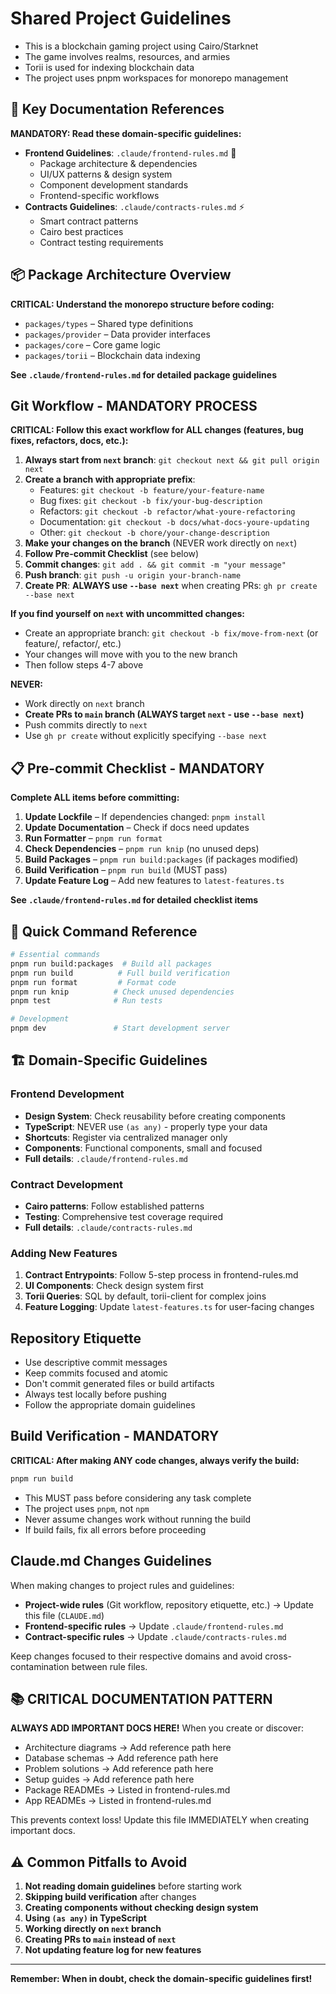 # Shared Project Guidelines

- This is a blockchain gaming project using Cairo/Starknet
- The game involves realms, resources, and armies
- Torii is used for indexing blockchain data
- The project uses pnpm workspaces for monorepo management

## 🎯 Key Documentation References

**MANDATORY: Read these domain-specific guidelines:**

- **Frontend Guidelines**: `.claude/frontend-rules.md` 🎨
  - Package architecture & dependencies
  - UI/UX patterns & design system
  - Component development standards
  - Frontend-specific workflows
- **Contracts Guidelines**: `.claude/contracts-rules.md` ⚡
  - Smart contract patterns
  - Cairo best practices
  - Contract testing requirements

## 📦 Package Architecture Overview

**CRITICAL: Understand the monorepo structure before coding:**

- `packages/types` – Shared type definitions
- `packages/provider` – Data provider interfaces
- `packages/core` – Core game logic
- `packages/torii` – Blockchain data indexing

**See `.claude/frontend-rules.md` for detailed package guidelines**

## Git Workflow - MANDATORY PROCESS

**CRITICAL: Follow this exact workflow for ALL changes (features, bug fixes, refactors, docs, etc.):**

1. **Always start from `next` branch**: `git checkout next && git pull origin next`
2. **Create a branch with appropriate prefix**:
   - Features: `git checkout -b feature/your-feature-name`
   - Bug fixes: `git checkout -b fix/your-bug-description`
   - Refactors: `git checkout -b refactor/what-youre-refactoring`
   - Documentation: `git checkout -b docs/what-docs-youre-updating`
   - Other: `git checkout -b chore/your-change-description`
3. **Make your changes on the branch** (NEVER work directly on `next`)
4. **Follow Pre-commit Checklist** (see below)
5. **Commit changes**: `git add . && git commit -m "your message"`
6. **Push branch**: `git push -u origin your-branch-name`
7. **Create PR**: **ALWAYS use `--base next`** when creating PRs: `gh pr create --base next`

**If you find yourself on `next` with uncommitted changes:**

- Create an appropriate branch: `git checkout -b fix/move-from-next` (or feature/, refactor/, etc.)
- Your changes will move with you to the new branch
- Then follow steps 4-7 above

**NEVER:**

- Work directly on `next` branch
- **Create PRs to `main` branch (ALWAYS target `next` - use `--base next`)**
- Push commits directly to `next`
- Use `gh pr create` without explicitly specifying `--base next`

## 📋 Pre-commit Checklist - MANDATORY

**Complete ALL items before committing:**

1. **Update Lockfile** – If dependencies changed: `pnpm install`
2. **Update Documentation** – Check if docs need updates
3. **Run Formatter** – `pnpm run format`
4. **Check Dependencies** – `pnpm run knip` (no unused deps)
5. **Build Packages** – `pnpm run build:packages` (if packages modified)
6. **Build Verification** – `pnpm run build` (MUST pass)
7. **Update Feature Log** – Add new features to `latest-features.ts`

**See `.claude/frontend-rules.md` for detailed checklist items**

## 🚀 Quick Command Reference

```bash
# Essential commands
pnpm run build:packages  # Build all packages
pnpm run build          # Full build verification
pnpm run format         # Format code
pnpm run knip          # Check unused dependencies
pnpm test              # Run tests

# Development
pnpm dev               # Start development server
```

## 🏗️ Domain-Specific Guidelines

### Frontend Development

- **Design System**: Check reusability before creating components
- **TypeScript**: NEVER use `(as any)` - properly type your data
- **Shortcuts**: Register via centralized manager only
- **Components**: Functional components, small and focused
- **Full details**: `.claude/frontend-rules.md`

### Contract Development

- **Cairo patterns**: Follow established patterns
- **Testing**: Comprehensive test coverage required
- **Full details**: `.claude/contracts-rules.md`

### Adding New Features

1. **Contract Entrypoints**: Follow 5-step process in frontend-rules.md
2. **UI Components**: Check design system first
3. **Torii Queries**: SQL by default, torii-client for complex joins
4. **Feature Logging**: Update `latest-features.ts` for user-facing changes

## Repository Etiquette

- Use descriptive commit messages
- Keep commits focused and atomic
- Don't commit generated files or build artifacts
- Always test locally before pushing
- Follow the appropriate domain guidelines

## Build Verification - MANDATORY

**CRITICAL: After making ANY code changes, always verify the build:**

```bash
pnpm run build
```

- This MUST pass before considering any task complete
- The project uses `pnpm`, not `npm`
- Never assume changes work without running the build
- If build fails, fix all errors before proceeding

## Claude.md Changes Guidelines

When making changes to project rules and guidelines:

- **Project-wide rules** (Git workflow, repository etiquette, etc.) → Update this file (`CLAUDE.md`)
- **Frontend-specific rules** → Update `.claude/frontend-rules.md`
- **Contract-specific rules** → Update `.claude/contracts-rules.md`

Keep changes focused to their respective domains and avoid cross-contamination between rule files.

## 📚 CRITICAL DOCUMENTATION PATTERN

**ALWAYS ADD IMPORTANT DOCS HERE!** When you create or discover:

- Architecture diagrams → Add reference path here
- Database schemas → Add reference path here
- Problem solutions → Add reference path here
- Setup guides → Add reference path here
- Package READMEs → Listed in frontend-rules.md
- App READMEs → Listed in frontend-rules.md

This prevents context loss! Update this file IMMEDIATELY when creating important docs.

## ⚠️ Common Pitfalls to Avoid

1. **Not reading domain guidelines** before starting work
2. **Skipping build verification** after changes
3. **Creating components without checking design system**
4. **Using `(as any)` in TypeScript**
5. **Working directly on `next` branch**
6. **Creating PRs to `main` instead of `next`**
7. **Not updating feature log for new features**

---

**Remember: When in doubt, check the domain-specific guidelines first!**
